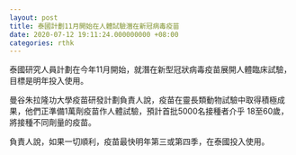 ```yaml
---
layout: post
title: 泰國計劃11月開始在人體試驗潛在新冠病毒疫苗
date: 2020-07-12 19:11:24.000000000 +08:00
categories: rthk
---
```


泰國研究人員計劃在今年11月開始，就潛在新型冠狀病毒疫苗展開人體臨床試驗，目標是明年投入使用。

曼谷朱拉隆功大學疫苗研發計劃負責人說，疫苗在靈長類動物試驗中取得積極成果，他們正準備1萬劑疫苗作人體試驗，預計首批5000名接種者介乎 18至60歲，將接種不同劑量的疫苗。

負責人說，如果一切順利，疫苗最快明年第三或第四季，在泰國投入使用。
